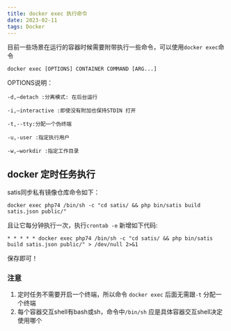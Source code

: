```yaml
---
title: docker exec 执行命令
date: 2023-02-11
tags: Docker
---
```


目前一些场景在运行的容器时候需要附带执行一些命令，可以使用`docker exec`命令

`docker exec [OPTIONS] CONTAINER COMMAND [ARG...]`


OPTIONS说明：

    -d,–detach :分离模式: 在后台运行

    -i,–interactive :即使没有附加也保持STDIN 打开

    -t,--tty:分配一个伪终端

    -u,-user :指定执行用户

    -w,–workdir :指定工作目录


## docker 定时任务执行
satis同步私有镜像仓库命令如下：

```shell
docker exec php74 /bin/sh -c "cd satis/ && php bin/satis build satis.json public/"
```

且让它每分钟执行一次，执行`crontab -e` 新增如下代码:

```shell
* * * * * docker exec php74 /bin/sh -c "cd satis/ && php bin/satis build satis.json public/" > /dev/null 2>&1
```

保存即可！

### 注意
1. 定时任务不需要开启一个终端，所以命令 `docker exec` 后面无需跟`-t` 分配一个终端
2. 每个容器交互shell有bash或sh，命令中`/bin/sh` 应是具体容器交互shell决定使用哪个
